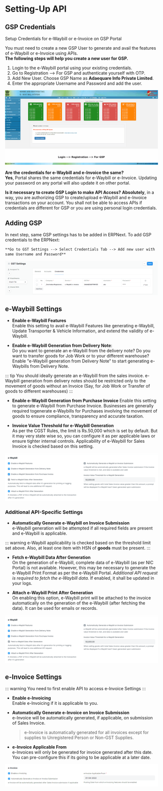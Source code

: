 # Setting-Up API
## GSP Credentials
Setup Credentials for e-Waybill or e-Invoice on GSP Portal

You must need to create a new GSP User to generate and avail the features of e-Waybill or e-Invoice using APIs.  
**The following steps will help you create a new user for GSP.**

1. Login to the e-Waybill portal using your existing credentials.
2. Go to Registration --> For GSP and authenticate yourself with OTP.
3. Add New User. Choose GSP Name as **Adaequare Info Private Limited**.
4. Enter the appropriate Username and Password and add the user.

![Create e-Waybill Credentials](./assets/create_e_waybill_e_invoice_credentials.gif)

**Are the credentials for e-Waybill and e-Invoice the same?**  
**Yes**, Portal shares the same credentials for e-Waybill or e-Invoice. Updating your password on any portal will also update it on other portal.

**Is it necessary to create GSP Login to make API Access?**
**Absolutely**, in a way, you are authorizing GSP to create/upload e-Waybill and e-Invoice transactions on your account. You shall not be able to access APIs if credentials are different for GSP or you are using personal login credentials.

## Adding GSP 
In next step, same GSP settings has to be added in ERPNext.
To add GSP credentials to the ERPNext:
```
**Go to GST Settings --> Select Credentials Tab --> Add new user with same Username and Password** 
```
![Adding GSP](./assets/gst_settings_credentials.png)


## e-Waybill Settings

- **Enable e-Waybill Features**  
Enable this setting to avail e-Waybill Features like generating e-Waybill, Update Transporter & Vehicle Information, and extend the validity of e-Waybill.

- **Enable e-Waybill Generation from Delivery Note**:  
Do you want to generate an e-Waybill from the delivery note? Do you want to transfer goods for Job Work or to your different warehouse? Enable "e-Waybill generation from Delivery Note" to start generating e-Waybills from Delivery Note.

::: tip
You should ideally generate an e-Waybill from the sales invoice. e-Waybill generation from delivery notes should be restricted only to the movement of goods without an Invoice (Say, for Job Work or Transfer of goods to different warehouses)
:::

- **Enable e-Waybill Generation from Purchase Invoice**
Enable this setting to generate e-Waybill from Purchase Invoice. Businesses are generally required togenerate e-Waybills for Purchases involving the movement of goods to ensure compliance, transparency and accurate taxation.


- **Invoice Value Threshold for e-Waybill Generation**  
As per the CGST Rules, the limit is Rs.50,000 which is set by default. But it may very state wise so, you can configure it as per applicable laws or ensure tighter internal controls. Applicability of e-Waybill for Sales Invoice is checked based on this setting.

![e-Waybill Settings](./assets/e_waybill_settings.png)

### Additional API-Specific Settings

- **Automatically Generate e-Waybill on Invoice Submission**  
e-Waybill generation will be attempted if all required fields are present and e-Waybill is applicable.

::: warning
e-Waybill applicability is checked based on the threshold limit set above. Also, at least one item with HSN of **goods** must be present.
:::

- **Fetch e-Waybill Data After Generation**  
On the generation of e-Waybill, complete data of e-Waybill (as per NIC Portal) is not available. However, this may be necessary to generate the e-Waybill Print Format as per the e-Waybill Portal. *Additional API request is required to fetch the e-Waybill data.* If enabled, it shall be updated in your logs.

- **Attach e-Waybill Print After Generation**  
On enabling this option, e-Waybill print will be attached to the invoice automatically on the generation of the e-Waybill (after fetching the data). It can be used for emails or records.

![e-Waybill Settings](./assets/e_waybill_settings.png)

## e-Invoice Settings
::: warning
You need to first enable API to access e-Invoice Settings
:::

- **Enable e-Invoicing**  
Enable e-Invoicing if it is applicable to you.

- **Automatically Generate e-Invoice on Invoice Submission**  
e-Invoice will be automatically generated, if applicable, on submission of Sales Invoice.

    > e-Invoice is automatically generated for all invoices except for supplies to Unregistered Person or Non-GST Supplies.

- **e-Invoice Applicable From**  
e-Invoices will only be generated for invoice generated after this date. You can pre-configure this if its going to be applicable at a later date.

![e-Invoice Settings](./assets/e_invoice_settings.png)
